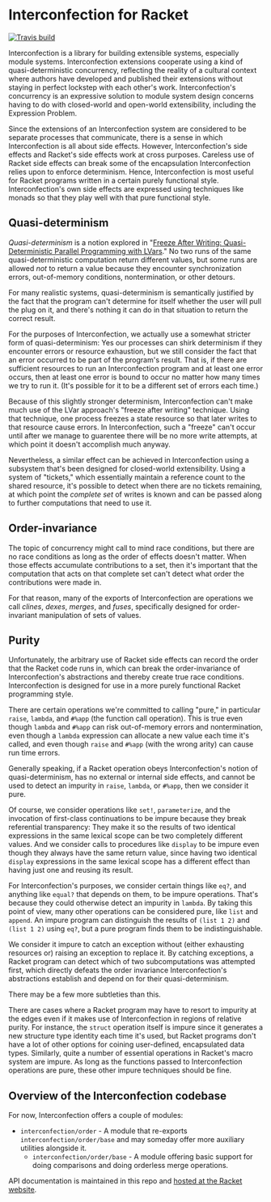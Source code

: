 # Interconfection for Racket

[![Travis build](https://travis-ci.org/lathe/interconfection-for-racket.svg?branch=main)](https://travis-ci.org/lathe/interconfection-for-racket)

Interconfection is a library for building extensible systems, especially module systems. Interconfection extensions cooperate using a kind of quasi-deterministic concurrency, reflecting the reality of a cultural context where authors have developed and published their extensions without staying in perfect lockstep with each other's work. Interconfection's concurrency is an expressive solution to module system design concerns having to do with closed-world and open-world extensibility, including the Expression Problem.

Since the extensions of an Interconfection system are considered to be separate processes that communicate, there is a sense in which Interconfection is all about side effects. However, Interconfection's side effects and Racket's side effects work at cross purposes. Careless use of Racket side effects can break some of the encapsulation Interconfection relies upon to enforce determinism. Hence, Interconfection is most useful for Racket programs written in a certain purely functional style. Interconfection's own side effects are expressed using techniques like monads so that they play well with that pure functional style.


## Quasi-determinism

_Quasi-determinism_ is a notion explored in "[Freeze After Writing: Quasi-Deterministic Parallel Programming with LVars](https://www.cs.indiana.edu/~lkuper/papers/lvish-popl14.pdf)." No two runs of the same quasi-deterministic computation return different values, but some runs are allowed _not_ to return a value because they encounter synchronization errors, out-of-memory conditions, nontermination, or other detours.

For many realistic systems, quasi-determinism is semantically justified by the fact that the program can't determine for itself whether the user will pull the plug on it, and there's nothing it can do in that situation to return the correct result.

For the purposes of Interconfection, we actually use a somewhat stricter form of quasi-determinism: Yes our processes can shirk determinism if they encounter errors or resource exhaustion, but we still consider the fact that an error occurred to be part of the program's result. That is, if there are sufficient resources to run an Interconfection program and at least one error occurs, then at least one error is bound to occur no matter how many times we try to run it. (It's possible for it to be a different set of errors each time.)

Because of this slightly stronger determinism, Interconfection can't make much use of the LVar approach's "freeze after writing" technique. Using that technique, one process freezes a state resource so that later writes to that resource cause errors. In Interconfection, such a "freeze" can't occur until after we manage to guarentee there will be no more write attempts, at which point it doesn't accomplish much anyway.

Nevertheless, a similar effect can be achieved in Interconfection using a subsystem that's been designed for closed-world extensibility. Using a system of "tickets," which essentially maintain a reference count to the shared resource, it's possible to detect when there are no tickets remaining, at which point the _complete set_ of writes is known and can be passed along to further computations that need to use it.


## Order-invariance

The topic of concurrency might call to mind race conditions, but there are no race conditions as long as the order of effects doesn't matter. When those effects accumulate contributions to a set, then it's important that the computation that acts on that complete set can't detect what order the contributions were made in.

For that reason, many of the exports of Interconfection are operations we call _clines_, _dexes_, _merges_, and _fuses_, specifically designed for order-invariant manipulation of sets of values.


## Purity

Unfortunately, the arbitrary use of Racket side effects can record the order that the Racket code runs in, which can break the order-invariance of Interconfection's abstractions and thereby create true race conditions. Interconfection is designed for use in a more purely functional Racket programming style.

There are certain operations we're committed to calling "pure," in particular `raise`, `lambda`, and `#%app` (the function call operation). This is true even though `lambda` and `#%app` can risk out-of-memory errors and nontermination, even though a `lambda` expression can allocate a new value each time it's called, and even though `raise` and `#%app` (with the wrong arity) can cause run time errors.

Generally speaking, if a Racket operation obeys Interconfection's notion of quasi-determinism, has no external or internal side effects, and cannot be used to detect an impurity in `raise`, `lambda`, or `#%app`, then we consider it pure.

Of course, we consider operations like `set!`, `parameterize`, and the invocation of first-class continuations to be impure because they break referential transparency: They make it so the results of two identical expressions in the same lexical scope can be two completely different values. And we consider calls to procedures like `display` to be impure even though they always have the same return value, since having two identical `display` expressions in the same lexical scope has a different effect than having just one and reusing its result.

For Interconfection's purposes, we consider certain things like `eq?`, and anything like `equal?` that depends on them, to be impure operations. That's because they could otherwise detect an impurity in `lambda`. By taking this point of view, many other operations can be considered pure, like `list` and `append`. An impure program can distinguish the results of `(list 1 2)` and `(list 1 2)` using `eq?`, but a pure program finds them to be indistinguishable.

We consider it impure to catch an exception without (either exhausting resources or) raising an exception to replace it. By catching exceptions, a Racket program can detect which of two subcomputations was attempted first, which directly defeats the order invariance Interconfection's abstractions establish and depend on for their quasi-determinism.

There may be a few more subtleties than this.

There are cases where a Racket program may have to resort to impurity at the edges even if it makes use of Interconfection in regions of relative purity. For instance, the `struct` operation itself is impure since it generates a new structure type identity each time it's used, but Racket programs don't have a lot of other options for coining user-defined, encapsulated data types. Similarly, quite a number of essential operations in Racket's macro system are impure. As long as the functions passed to Interconfection operations are pure, these other impure techniques should be fine.


## Overview of the Interconfection codebase

For now, Interconfection offers a couple of modules:

  - `interconfection/order` - A module that re-exports `interconfection/order/base` and may someday offer more auxiliary utilities alongside it.
    - `interconfection/order/base` - A module offering basic support for doing comparisons and doing orderless merge operations.

API documentation is maintained in this repo and [hosted at the Racket website](https://docs.racket-lang.org/interconfection/).
